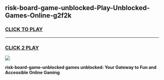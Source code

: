 
## risk-board-game-unblocked-Play-Unblocked-Games-Online-g2f2k
<h3>
<a href="https://premium76.site?title=risk-board-game-unblocked&ref=25A">CLICK TO PLAY</a></h3>
<hr>

<h3>
<a href="https://premium76.site?title=risk-board-game-unblocked&ref=25A">CLICK 2 PLAY</a>
  
</h3>

<a href="https://premium76.site?title=risk-board-game-unblocked&ref=25A"><img src="https://clearcache.store/games.png"></a>


**risk-board-game-unblocked games unblocked: Your Gateway to Fun and Accessible Online Gaming**
